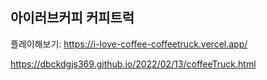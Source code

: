 ## 아이러브커피 커피트럭

플레이해보기: https://i-love-coffee-coffeetruck.vercel.app/

https://dbckdgjs369.github.io/2022/02/13/coffeeTruck.html
